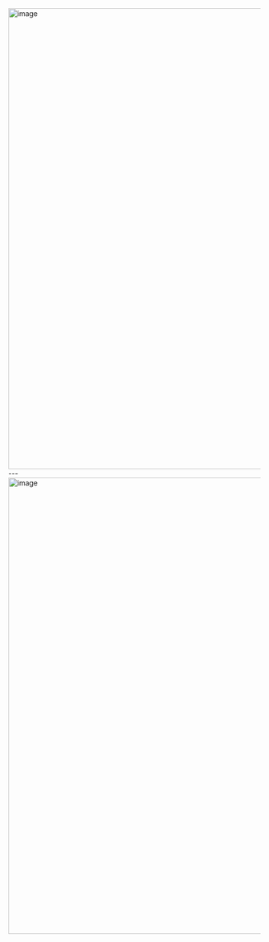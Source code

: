 <img width="1569" height="919" alt="image" src="https://github.com/user-attachments/assets/d726269d-7959-442d-bd0c-4aea209406ca" />
---

<img width="1568" height="910" alt="image" src="https://github.com/user-attachments/assets/9a0eb3b9-f660-45b5-9945-a97caec7bd31" />
